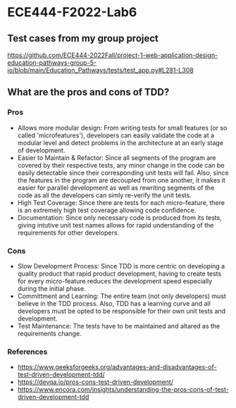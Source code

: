 # ECE444-F2022-Lab6

## Test cases from my group project
https://github.com/ECE444-2022Fall/project-1-web-application-design-education-pathways-group-5-io/blob/main/Education_Pathways/tests/test_app.py#L281-L308 

## What are the pros and cons of TDD?
### Pros
- Allows more modular design: From writing tests for small features (or so called 'microfeatures'), developers can easily validate the code at a modular level and detect problems in the architecture at an early stage of development. 
- Easier to Maintain & Refactor: Since all segments of the program are covered by their respective tests, any minor change in the code can be easily detectable since their corresponding unit tests will fail. Also, since the features in the program are decoupled from one another, it makes it easier for parallel development as well as rewriting segments of the code as all the developers can simly re-verify the unit tests.
- High Test Coverage: Since there are tests for each micro-feature, there is an extremely high test coverage allowing code confidence.
- Documentation: Since only necessary code is produced from its tests, giving intutive unit test names allows for rapid understanding of the requirements for other developers.
### Cons
- Slow Development Process: Since TDD is more centric on developing a quality product that rapid product development, having to create tests for every micro-feature reduces the development speed especially during the initial phase.
- Committment and Learning: The entire team (not only developers) must believe in the TDD process. Also, TDD has a learning curve and all developers must be opted to be responsible for their own unit tests and development.
- Test Maintenance: The tests have to be maintained and altared as the requirements change. 
### References
- https://www.geeksforgeeks.org/advantages-and-disadvantages-of-test-driven-development-tdd/
- https://devqa.io/pros-cons-test-driven-development/
- https://www.encora.com/insights/understanding-the-pros-cons-of-test-driven-development-tdd